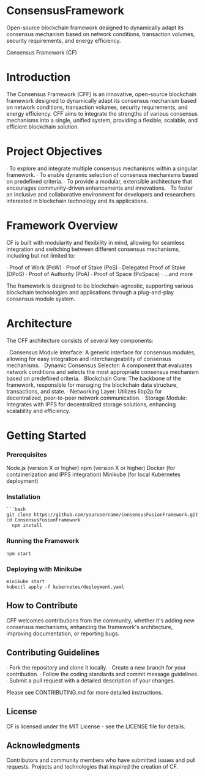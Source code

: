# ConsensusFramework
Open-source blockchain framework designed to dynamically adapt its consensus mechanism based on network conditions, transaction volumes, security requirements, and energy efficiency.

Consensus Framework (CF)

# Introduction

The Consensus Framework (CFF) is an innovative, open-source blockchain framework designed to dynamically adapt its consensus mechanism based on network conditions, transaction volumes, security requirements, and energy efficiency. CFF aims to integrate the strengths of various consensus mechanisms into a single, unified system, providing a flexible, scalable, and efficient blockchain solution.
  
# Project Objectives

  ∙ To explore and integrate multiple consensus mechanisms within a singular framework.
  ∙ To enable dynamic selection of consensus mechanisms based on predefined criteria.
  ∙ To provide a modular, extensible architecture that encourages community-driven enhancements and innovations.
  ∙ To foster an inclusive and collaborative environment for developers and researchers interested in blockchain technology and its applications.

# Framework Overview

CF is built with modularity and flexibility in mind, allowing for seamless integration and switching between different consensus mechanisms, including but not limited to:

  ∙ Proof of Work (PoW)
  ∙ Proof of Stake (PoS)
  ∙ Delegated Proof of Stake (DPoS)
  ∙ Proof of Authority (PoA)
  ∙ Proof of Space (PoSpace)
  ∙ ...and more

The framework is designed to be blockchain-agnostic, supporting various blockchain technologies and applications through a plug-and-play consensus module system.

# Architecture

The CFF architecture consists of several key components:

∙ Consensus Module Interface: A generic interface for consensus modules, allowing for easy integration and interchangeability of consensus mechanisms.
∙ Dynamic Consensus Selector: A component that evaluates network conditions and selects the most appropriate consensus mechanism based on predefined criteria.
∙ Blockchain Core: The backbone of the framework, responsible for managing the blockchain data structure, transactions, and state.
∙ Networking Layer: Utilizes libp2p for decentralized, peer-to-peer network communication.
∙ Storage Module: Integrates with IPFS for decentralized storage solutions, enhancing scalability and efficiency.


# Getting Started

### Prerequisites
Node.js (version X or higher)
npm (version X or higher)
Docker (for containerization and IPFS integration)
Minikube (for local Kubernetes deployment)


### Installation

    ```bash
    git clone https://github.com/yourusername/ConsensusFusionFramework.git
    cd ConsensusFusionFramework
      npm install

### Running the Framework
    npm start
    
### Deploying with Minikube

    minikube start
    kubectl apply -f kubernetes/deployment.yaml

## How to Contribute

CFF welcomes contributions from the community, whether it's adding new consensus mechanisms, enhancing the framework's architecture, improving documentation, or reporting bugs.

## Contributing Guidelines

  ∙ Fork the repository and clone it locally.
  ∙ Create a new branch for your contribution.
  ∙ Follow the coding standards and commit message guidelines.
  ∙ Submit a pull request with a detailed description of your changes.

Please see CONTRIBUTING.md for more detailed instructions.

## License

CF is licensed under the MIT License - see the LICENSE file for details.

## Acknowledgments

Contributors and community members who have submitted issues and pull requests.
Projects and technologies that inspired the creation of CF.
